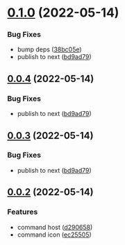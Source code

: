 # [0.1.0](https://github.com/qxy-fe/qxy-cli/compare/v0.0.2...v0.1.0) (2022-05-14)

### Bug Fixes

-   bump deps ([38bc05e](https://github.com/qxy-fe/qxy-cli/commit/38bc05ed53d694513d728865e53fe4a2b841ba9c))
-   publish to next ([bd9ad79](https://github.com/qxy-fe/qxy-cli/commit/bd9ad79b26e7a1cbfe7cc2cc05304951814439f4))

## [0.0.4](https://github.com/qxy-fe/qxy-cli/compare/v0.0.2...v0.0.4) (2022-05-14)

### Bug Fixes

-   publish to next ([bd9ad79](https://github.com/qxy-fe/qxy-cli/commit/bd9ad79b26e7a1cbfe7cc2cc05304951814439f4))

## [0.0.3](https://github.com/qxy-fe/qxy-cli/compare/v0.0.2...v0.0.3) (2022-05-14)

### Bug Fixes

-   publish to next ([bd9ad79](https://github.com/qxy-fe/qxy-cli/commit/bd9ad79b26e7a1cbfe7cc2cc05304951814439f4))

## [0.0.2](https://github.com/qxy-fe/qxy-cli/compare/v0.0.1...v0.0.2) (2022-05-14)

### Features

-   command host ([d290658](https://github.com/qxy-fe/qxy-cli/commit/d290658a7187a4be83c31004534ef24baf2b8d78))
-   command icon ([ec25505](https://github.com/qxy-fe/qxy-cli/commit/ec25505be20bcb63ad45ff84f3ef9a70a15392ed))
